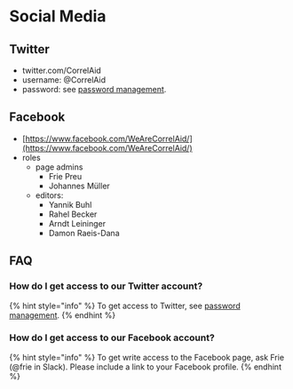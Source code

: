 # Social Media

## Twitter

* twitter.com/CorrelAid
* username: @CorrelAid 
* password: see [password management](keybase.md).

## Facebook 

* [https://www.facebook.com/WeAreCorrelAid/](https://www.facebook.com/WeAreCorrelAid/)
* roles
  * page admins
    * Frie Preu
    * Johannes Müller
  * editors:
    * Yannik Buhl
    * Rahel Becker
    * Arndt Leininger
    * Damon Raeis-Dana

## FAQ

### How do I get access to our Twitter account?

{% hint style="info" %}
To get access to Twitter, see [password management](keybase.md).
{% endhint %}

### How do I get access to our Facebook account?

{% hint style="info" %}
To get write access to the Facebook page, ask Frie \(@frie in Slack\). Please include a link to your Facebook profile. 
{% endhint %}



